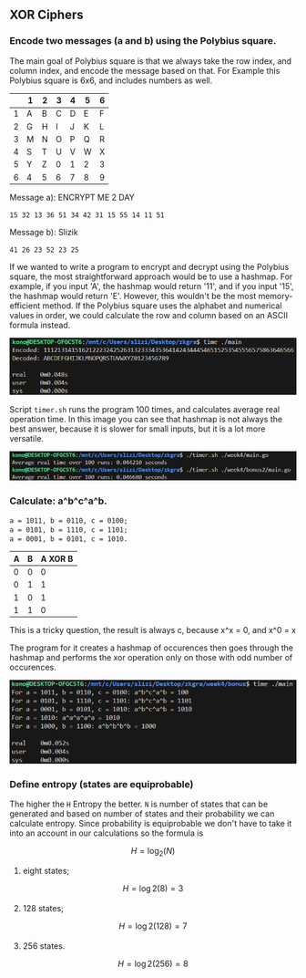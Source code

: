 ## XOR Ciphers

### Encode two messages (a and b) using the Polybius square.
The main goal of Polybius square is that we always take the row index, and column index, and encode the message based on that. For Example this Polybius square is 6x6, and includes numbers as well.

|   | 1 | 2 | 3 | 4 | 5 | 6 |
|---|---|---|---|---|---|---|
| 1 | A | B | C | D | E | F |
| 2 | G | H | I | J | K | L |
| 3 | M | N | O | P | Q | R |
| 4 | S | T | U | V | W | X |
| 5 | Y | Z | 0 | 1 | 2 | 3 |
| 6 | 4 | 5 | 6 | 7 | 8 | 9 |


Message a): ENCRYPT ME 2 DAY
```
15 32 13 36 51 34 42 31 15 55 14 11 51
```

Message b): Slizik
```
41 26 23 52 23 25
```

If we wanted to write a program to encrypt and decrypt using the Polybius square, the most straightforward approach would be to use a hashmap. For example, if you input 'A', the hashmap would return '11', and if you input '15', the hashmap would return 'E'. However, this wouldn't be the most memory-efficient method. If the Polybius square uses the alphabet and numerical values in order, we could calculate the row and column based on an ASCII formula instead.

![](../assets/4-1.png)

Script `timer.sh` runs the program 100 times, and calculates average real operation time. In this image you can see that hashmap is not always the best answer, because it is slower for small inputs, but it is a lot more versatile.

![](../assets/4-3.png)

### Calculate: a^b^c^a^b.
```
a = 1011, b = 0110, c = 0100; 
a = 0101, b = 1110, c = 1101; 
a = 0001, b = 0101, c = 1010.
```

| A | B | A XOR B |
|---|---|---------|
| 0 | 0 |    0    |
| 0 | 1 |    1    |
| 1 | 0 |    1    |
| 1 | 1 |    0    |

This is a tricky question, the result is always c, because x^x = 0, and x^0 = x

The program for it creates a hashmap of occurences then goes through the hashmap and performs the xor operation only on those with odd number of occurences.

![](../assets/4-2.png)

### Define entropy (states are equiprobable)
The higher the `H` Entropy the better. `N` is number of states that can be generated and based on number of states and their probability we can calculate entropy. Since probability is equiprobable we don't have to take it into an account in our calculations so the formula is

$$
H = \log_2(N)
$$

1) eight states;

$$
H = \log2_​(8) = 3
$$

2) 128 states;

$$
H = \log2_​(128) = 7
$$

3) 256 states.

$$
H = \log2_​(256) = 8
$$
